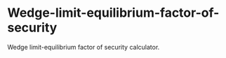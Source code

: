 # Wedge-limit-equilibrium-factor-of-security
Wedge limit-equilibrium factor of security calculator.
